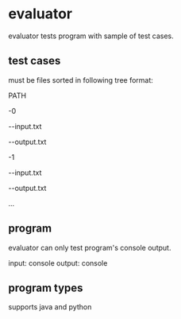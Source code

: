 # evaluator

evaluator tests program with sample of test cases.



## test cases
must be files sorted in following tree format:

PATH

-0

--input.txt

--output.txt

-1

--input.txt

--output.txt

...

## program
evaluator can only test program's console output.

input: console
output: console

## program types
supports java and python

